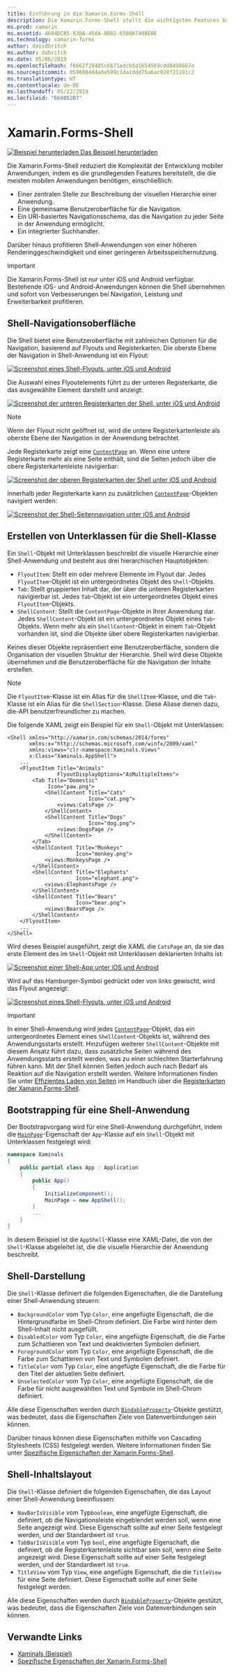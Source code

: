 ```yaml
---
title: Einführung in die Xamarin.Forms-Shell
description: Die Xamarin.Forms-Shell stellt die wichtigsten Features bereit, die von den meisten Anwendungen benötigt werden, beispielsweise eine gemeinsame Benutzeroberfläche für die Navigation, ein URI-basiertes Navigationsschema und einen integrierten Suchhandler.
ms.prod: xamarin
ms.assetid: 4604DCB5-83DA-458A-8B02-6508A740BE0E
ms.technology: xamarin-forms
author: davidbritch
ms.author: dabritch
ms.date: 05/06/2019
ms.openlocfilehash: f6662f20485c6671edcb5a1654569cdd8498607e
ms.sourcegitcommit: 0596004d4a0e599c1da1ddd75a6ac928f21191c2
ms.translationtype: HT
ms.contentlocale: de-DE
ms.lasthandoff: 05/22/2019
ms.locfileid: "66005207"
---
```

# <a name="xamarinforms-shell"></a>Xamarin.Forms-Shell

[![Beispiel herunterladen](~/media/shared/download.png) Das Beispiel herunterladen](https://github.com/xamarin/xamarin-forms-samples/tree/master/UserInterface/Xaminals/)

Die Xamarin.Forms-Shell reduziert die Komplexität der Entwicklung mobiler Anwendungen, indem es die grundlegenden Features bereitstellt, die die meisten mobilen Anwendungen benötigen, einschließlich:

- Einer zentralen Stelle zur Beschreibung der visuellen Hierarchie einer Anwendung.
- Eine gemeinsame Benutzeroberfläche für die Navigation.
- Ein URI-basiertes Navigationsschema, das die Navigation zu jeder Seite in der Anwendung ermöglicht.
- Ein integrierter Suchhandler.

Darüber hinaus profitieren Shell-Anwendungen von einer höheren Renderinggeschwindigkeit und einer geringeren Arbeitsspeichernutzung.

> [!IMPORTANT]
> Die Xamarin.Forms-Shell ist nur unter iOS und Android verfügbar. Bestehende iOS- und Android-Anwendungen können die Shell übernehmen und sofort von Verbesserungen bei Navigation, Leistung und Erweiterbarkeit profitieren.

## <a name="shell-navigation-experience"></a>Shell-Navigationsoberfläche

Die Shell bietet eine Benutzeroberfläche mit zahlreichen Optionen für die Navigation, basierend auf Flyouts und Registerkarten. Die oberste Ebene der Navigation in Shell-Anwendung ist ein Flyout:

[![Screenshot eines Shell-Flyouts, unter iOS und Android](introduction-images/flyout.png "Shell-Flyout")](introduction-images/flyout-large.png#lightbox "Shell-Flyout")

Die Auswahl eines Flyoutelements führt zu der unteren Registerkarte, die das ausgewählte Element darstellt und anzeigt:

[![Screenshot der unteren Registerkarten der Shell, unter iOS und Android](introduction-images/monkeys.png "untere Registerkarten der Shell")](introduction-images/monkeys-large.png#lightbox "untere Registerkarten der Shell")

> [!NOTE]
> Wenn der Flyout nicht geöffnet ist, wird die untere Registerkartenleiste als oberste Ebene der Navigation in der Anwendung betrachtet.

Jede Registerkarte zeigt eine [`ContentPage`](xref:Xamarin.Forms.ContentPage) an. Wenn eine untere Registerkarte mehr als eine Seite enthält, sind die Seiten jedoch über die obere Registerkartenleiste navigierbar:

[![Screenshot der oberen Registerkarten der Shell unter iOS und Android](introduction-images/cats.png "obere Registerkarten der Shell")](introduction-images/cats-large.png#lightbox "obere Registerkarten der Shell")

Innerhalb jeder Registerkarte kann zu zusätzlichen [`ContentPage`](xref:Xamarin.Forms.ContentPage)-Objekten navigiert werden:

[![Screenshot der Shell-Seitennavigation unter iOS and Android](introduction-images/cat-details.png "Shell-App-Navigation")](introduction-images/cat-details-large.png#lightbox "Shell-App-Navigation")

## <a name="subclassing-the-shell-class"></a>Erstellen von Unterklassen für die Shell-Klasse

Ein `Shell`-Objekt mit Unterklassen beschreibt die visuelle Hierarchie einer Shell-Anwendung und besteht aus drei hierarchischen Hauptobjekten:

- `FlyoutItem`: Stellt ein oder mehrere Elemente im Flyout dar. Jedes `FlyoutItem`-Objekt ist ein untergeordnetes Objekt des `Shell`-Objekts.
- `Tab`: Stellt gruppierten Inhalt dar, der über die unteren Registerkarten navigierbar ist. Jedes `Tab`-Objekt ist ein untergeordnetes Objekt eines `FlyoutItem`-Objekts.
- `ShellContent`: Stellt die `ContentPage`-Objekte in Ihrer Anwendung dar. Jedes `ShellContent`-Objekt ist ein untergeordnetes Objekt eines `Tab`-Objekts. Wenn mehr als ein `ShellContent`-Objekt in einem `Tab`-Objekt vorhanden ist, sind die Objekte über obere Registerkarten navigierbar.

Keines dieser Objekte repräsentiert eine Benutzeroberfläche, sondern die Organisation der visuellen Struktur der Hierarchie. Shell wird diese Objekte übernehmen und die Benutzeroberfläche für die Navigation der Inhalte erstellen.

> [!NOTE]
> Die `FlyoutItem`-Klasse ist ein Alias für die `ShellItem`-Klasse, und die `Tab`-Klasse ist ein Alias für die `ShellSection`-Klasse. Diese Aliase dienen dazu, die-API benutzerfreundlicher zu machen.

Die folgende XAML zeigt ein Beispiel für ein `Shell`-Objekt mit Unterklassen:

```xaml
<Shell xmlns="http://xamarin.com/schemas/2014/forms"
       xmlns:x="http://schemas.microsoft.com/winfx/2009/xaml"
       xmlns:views="clr-namespace:Xaminals.Views"
       x:Class="Xaminals.AppShell">
    ...
    <FlyoutItem Title="Animals"
                FlyoutDisplayOptions="AsMultipleItems">
        <Tab Title="Domestic"
             Icon="paw.png">
            <ShellContent Title="Cats"
                          Icon="cat.png">
                <views:CatsPage />
            </ShellContent>
            <ShellContent Title="Dogs"
                          Icon="dog.png">
                <views:DogsPage />
            </ShellContent>
        </Tab>
        <ShellContent Title="Monkeys"
                      Icon="monkey.png">
            <views:MonkeysPage />
        </ShellContent>
        <ShellContent Title="Elephants"
                      Icon="elephant.png">  
            <views:ElephantsPage />
        </ShellContent>
        <ShellContent Title="Bears"
                      Icon="bear.png">
            <views:BearsPage />
        </ShellContent>
    </FlyoutItem>
    ...
</Shell>
```

Wird dieses Beispiel ausgeführt, zeigt die XAML die `CatsPage` an, da sie das erste Element des im `Shell`-Objekt mit Unterklassen deklarierten Inhalts ist:

[![Screenshot einer Shell-App unter iOS und Android](introduction-images/cats.png "Shell-App")](introduction-images/cats-large.png#lightbox "Shell-App")

Wird auf das Hamburger-Symbol gedrückt oder von links gewischt, wird das Flyout angezeigt:

[![Screenshot eines Shell-Flyouts, unter iOS und Android](introduction-images/flyout-reduced.png "Shell-Flyout")](introduction-images/flyout-reduced-large.png#lightbox "Shell-Flyout")

> [!IMPORTANT]
> In einer Shell-Anwendung wird jedes [`ContentPage`](xref:Xamarin.Forms.ContentPage)-Objekt, das ein untergeordnetes Element eines `ShellContent`-Objekts ist, während des Anwendungsstarts erstellt. Hinzufügen weiterer `ShellContent`-Objekte mit diesem Ansatz führt dazu, dass zusätzliche Seiten während des Anwendungsstarts erstellt werden, was zu einer schlechten Starterfahrung führen kann. Mit der Shell können Seiten jedoch auch nach Bedarf als Reaktion auf die Navigation erstellt werden. Weitere Informationen finden Sie unter [Effizientes Laden von Seiten](tabs.md#efficient-page-loading) im Handbuch über die [Registerkarten der Xamarin.Forms-Shell](tabs.md).

## <a name="bootstrapping-a-shell-application"></a>Bootstrapping für eine Shell-Anwendung

Der Bootstrapvorgang wird für eine Shell-Anwendung durchgeführt, indem die [`MainPage`](xref:Xamarin.Forms.Application.MainPage)-Eigenschaft der `App`-Klasse auf ein `Shell`-Objekt mit Unterklassen festgelegt wird:

```csharp
namespace Xaminals
{
    public partial class App : Application
    {
        public App()
        {
            InitializeComponent();
            MainPage = new AppShell();
        }
        ...
    }
}
```

In diesem Beispiel ist die `AppShell`-Klasse eine XAML-Datei, die von der `Shell`-Klasse abgeleitet ist, die die visuelle Hierarchie der Anwendung beschreibt.

## <a name="shell-appearance"></a>Shell-Darstellung

Die `Shell`-Klasse definiert die folgenden Eigenschaften, die die Darstellung einer Shell-Anwendung steuern:

- `BackgroundColor` vom Typ `Color`, eine angefügte Eigenschaft, die die Hintergrundfarbe im Shell-Chrom definiert. Die Farbe wird hinter dem Shell-Inhalt nicht ausgefüllt.
- `DisabledColor` vom Typ `Color`, eine angefügte Eigenschaft, die die Farbe zum Schattieren von Text und deaktivierten Symbolen definiert.
- `ForegroundColor` vom Typ `Color`, eine angefügte Eigenschaft, die die Farbe zum Schattieren von Text und Symbolen definiert.
- `TitleColor` vom Typ `Color`, eine angefügte Eigenschaft, die die Farbe für den Titel der aktuellen Seite definiert.
- `UnselectedColor` vom Typ `Color`, eine angefügte Eigenschaft, die die Farbe für nicht ausgewählten Text und Symbole im Shell-Chrom definiert.

Alle diese Eigenschaften werden durch [`BindableProperty`](xref:Xamarin.Forms.BindableProperty)-Objekte gestützt, was bedeutet, dass die Eigenschaften Ziele von Datenverbindungen sein können.

Darüber hinaus können diese Eigenschaften mithilfe von Cascading Stylesheets (CSS) festgelegt werden. Weitere Informationen finden Sie unter [Spezifische Eigenschaften der Xamarin.Forms-Shell](~/xamarin-forms/user-interface/styles/css/index.md#xamarinforms-shell-specific-properties).

## <a name="shell-content-layout"></a>Shell-Inhaltslayout

Die `Shell`-Klasse definiert die folgenden Eigenschaften, die das Layout einer Shell-Anwendung beeinflussen:

- `NavBarIsVisible` vom Typ`boolean`, eine angefügte Eigenschaft, die definiert, ob die Navigationsleiste eingeblendet werden soll, wenn eine Seite angezeigt wird. Diese Eigenschaft sollte auf einer Seite festgelegt werden, und der Standardwert ist `true`.
- `TabBarIsVisible` vom Typ `bool`, eine angefügte Eigenschaft, die definiert, ob die Registerkartenleiste sichtbar sein soll, wenn eine Seite angezeigt wird. Diese Eigenschaft sollte auf einer Seite festgelegt werden, und der Standardwert ist `true`.
- `TitleView` vom Typ `View`, eine angefügte Eigenschaft, die die `TitleView` für eine Seite definiert. Diese Eigenschaft sollte auf einer Seite festgelegt werden.

Alle diese Eigenschaften werden durch [`BindableProperty`](xref:Xamarin.Forms.BindableProperty)-Objekte gestützt, was bedeutet, dass die Eigenschaften Ziele von Datenverbindungen sein können.

## <a name="related-links"></a>Verwandte Links

- [Xaminals (Beispiel)](https://github.com/xamarin/xamarin-forms-samples/tree/master/UserInterface/Xaminals/)
- [Spezifische Eigenschaften der Xamarin.Forms-Shell](~/xamarin-forms/user-interface/styles/css/index.md#xamarinforms-shell-specific-properties)
